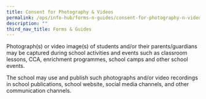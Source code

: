 ```yaml
---
title: Consent for Photography & Videos
permalink: /ops/info-hub/forms-n-guides/consent-for-photography-n-videos/
description: ""
third_nav_title: Forms & Guides
---
```

Photograph(s) or video image(s) of students and/or their parents/guardians may be captured during school activities and events such as classroom lessons, CCA, enrichment programmes, school camps and other school events.

  

The school may use and publish such photographs and/or video recordings in school publications, school website, social media channels, and other communication channels.